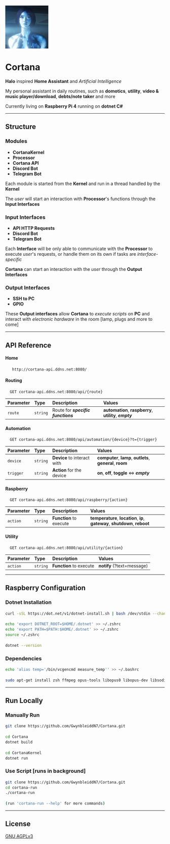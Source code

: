 ![Logo](https://github.com/GwynbleiddN7/Cortana/blob/main/Kernel/Storage/Assets/cortana.jpg)

# Cortana

**Halo** inspired **Home Assistant** and *Artificial Intelligence*

My personal assistant in daily routines, such as **domotics**, **utility**, **video & music player/download**, **debts/note taker** and more

Currently living on **Raspberry Pi 4** running on **dotnet C#**

***
## Structure

### Modules

- **CortanaKernel**
- **Processor**
- **Cortana API**
- **Discord Bot**
- **Telegram Bot**

Each module is started from the **Kernel** and run in a thread handled by the **Kernel**



The *user* will start an interaction with **Processor**'s functions through the **Input Interfaces**

### Input Interfaces

- **API HTTP Requests**
- **Discord Bot** 
- **Telegram Bot**

Each **Interface** will be only able to communicate with the **Processor** to execute *user*'s requests, or handle them on its own if tasks are *interface-specific*


**Cortana** can start an interaction with the *user* through the **Output Interfaces**

### Output Interfaces

- **SSH to PC**
- **GPIO**

These **Output interfaces** allow **Cortana** to *execute scripts* on **PC** and interact with *electronic hardware* in the room [lamp, plugs and more to come]

***

## API Reference

#### Home 

```http 
   http://cortana-api.ddns.net:8080/
```

#### Routing

```http
  GET cortana-api.ddns.net:8080/api/{route}
```

| Parameter | Type     | Description                       |  Values                       |
| :-------- | :------- | :-------------------------------- | :-------------------------------- |
| `route`      | `string` | Route for ***specific functions*** | **automation**, **raspberry**, **utility**, ***empty***  |

#### Automation

```http
  GET cortana-api.ddns.net:8080/api/automation/{device}?t={trigger}
```

| Parameter | Type     | Description                       |  Values                       |
| :-------- | :------- | :-------------------------------- | :-------------------------------- |
| `device`      | `string` | **Device** to interact with | **computer**, **lamp**, **outlets**, **general**, **room** |
| `trigger`      | `string` | **Action** for the device | **on**, **off**, **toggle** <=> ***empty***  |

#### Raspberry

```http
  GET cortana-api.ddns.net:8080/api/raspberry/{action}
```

| Parameter | Type     | Description                       |  Values                       |
| :-------- | :------- | :-------------------------------- | :-------------------------------- |
| `action`      | `string` | **Function** to execute | **temperature**, **location**, **ip**, **gateway**, **shutdown**, **reboot**  |

#### Utility

```http
  GET cortana-api.ddns.net:8080/api/utility/{action}
```

| Parameter | Type     | Description                       |  Values                       |
| :-------- | :------- | :-------------------------------- | :-------------------------------- |
| `action`      | `string` | **Function** to execute | **notify** (?text=message) |

---

## Raspberry Configuration

### Dotnet Installation
```bash
curl -sSL https://dot.net/v1/dotnet-install.sh | bash /dev/stdin --channel STS

echo 'export DOTNET_ROOT=$HOME/.dotnet' >> ~/.zshrc
echo 'export PATH=$PATH:$HOME/.dotnet' >> ~/.zshrc
source ~/.zshrc

dotnet --version
```

### Dependencies
```bash
echo '﻿alias temp='/bin/vcgencmd measure_temp'' >> ~/.bashrc

sudo apt-get install zsh ffmpeg opus-tools libopus0 libopus-dev libsodium-dev
```
---

## Run Locally

### Manually Run

```bash
git clone https://github.com/GwynbleiddN7/Cortana.git

cd Cortana
dotnet build

cd CortanaKernel
dotnet run
```

### Use Script [runs in background]

```bash
git clone https://github.com/GwynbleiddN7/Cortana.git
cd cortana-run
./cortana-run 

(run 'cortana-run --help' for more commands)
```
---

## License

[GNU AGPLv3 ](https://choosealicense.com/licenses/agpl-3.0/)
